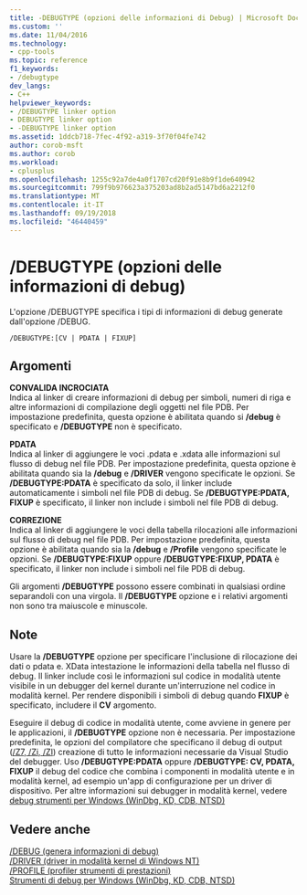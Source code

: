 ```yaml
---
title: -DEBUGTYPE (opzioni delle informazioni di Debug) | Microsoft Docs
ms.custom: ''
ms.date: 11/04/2016
ms.technology:
- cpp-tools
ms.topic: reference
f1_keywords:
- /debugtype
dev_langs:
- C++
helpviewer_keywords:
- /DEBUGTYPE linker option
- DEBUGTYPE linker option
- -DEBUGTYPE linker option
ms.assetid: 1ddcb718-7fec-4f92-a319-3f70f04fe742
author: corob-msft
ms.author: corob
ms.workload:
- cplusplus
ms.openlocfilehash: 1255c92a7de4a0f1707cd20f91e8b9f1de640942
ms.sourcegitcommit: 799f9b976623a375203ad8b2ad5147bd6a2212f0
ms.translationtype: MT
ms.contentlocale: it-IT
ms.lasthandoff: 09/19/2018
ms.locfileid: "46440459"
---
```

# <a name="debugtype-debug-info-options"></a>/DEBUGTYPE (opzioni delle informazioni di debug)

L'opzione /DEBUGTYPE specifica i tipi di informazioni di debug generate dall'opzione /DEBUG.

```
/DEBUGTYPE:[CV | PDATA | FIXUP]
```

## <a name="arguments"></a>Argomenti

**CONVALIDA INCROCIATA**<br/>
Indica al linker di creare informazioni di debug per simboli, numeri di riga e altre informazioni di compilazione degli oggetti nel file PDB. Per impostazione predefinita, questa opzione è abilitata quando si **/debug** è specificato e **/DEBUGTYPE** non è specificato.

**PDATA**<br/>
Indica al linker di aggiungere le voci .pdata e .xdata alle informazioni sul flusso di debug nel file PDB. Per impostazione predefinita, questa opzione è abilitata quando sia la **/debug** e **/DRIVER** vengono specificate le opzioni. Se **/DEBUGTYPE:PDATA** è specificato da solo, il linker include automaticamente i simboli nel file PDB di debug. Se **/DEBUGTYPE:PDATA, FIXUP** è specificato, il linker non include i simboli nel file PDB di debug.

**CORREZIONE**<br/>
Indica al linker di aggiungere le voci della tabella rilocazioni alle informazioni sul flusso di debug nel file PDB. Per impostazione predefinita, questa opzione è abilitata quando sia la **/debug** e **/Profile** vengono specificate le opzioni. Se **/DEBUGTYPE:FIXUP** oppure **/DEBUGTYPE:FIXUP, PDATA** è specificato, il linker non include i simboli nel file PDB di debug.

Gli argomenti **/DEBUGTYPE** possono essere combinati in qualsiasi ordine separandoli con una virgola. Il **/DEBUGTYPE** opzione e i relativi argomenti non sono tra maiuscole e minuscole.

## <a name="remarks"></a>Note

Usare la **/DEBUGTYPE** opzione per specificare l'inclusione di rilocazione dei dati o pdata e. XData intestazione le informazioni della tabella nel flusso di debug. Il linker include così le informazioni sul codice in modalità utente visibile in un debugger del kernel durante un'interruzione nel codice in modalità kernel. Per rendere disponibili i simboli di debug quando **FIXUP** è specificato, includere il **CV** argomento.

Eseguire il debug di codice in modalità utente, come avviene in genere per le applicazioni, il **/DEBUGTYPE** opzione non è necessaria. Per impostazione predefinita, le opzioni del compilatore che specificano il debug di output ([/Z7, /Zi, /ZI](../../build/reference/z7-zi-zi-debug-information-format.md)) creazione di tutto le informazioni necessarie da Visual Studio del debugger. Uso **/DEBUGTYPE:PDATA** oppure **/DEBUGTYPE: CV, PDATA, FIXUP** il debug del codice che combina i componenti in modalità utente e in modalità kernel, ad esempio un'app di configurazione per un driver di dispositivo. Per altre informazioni sui debugger in modalità kernel, vedere [debug strumenti per Windows (WinDbg, KD, CDB, NTSD)](/windows-hardware/drivers/debugger/index)

## <a name="see-also"></a>Vedere anche

[/DEBUG (genera informazioni di debug)](../../build/reference/debug-generate-debug-info.md)<br/>
[/DRIVER (driver in modalità kernel di Windows NT)](../../build/reference/driver-windows-nt-kernel-mode-driver.md)<br/>
[/PROFILE (profiler strumenti di prestazioni)](../../build/reference/profile-performance-tools-profiler.md)<br/>
[Strumenti di debug per Windows (WinDbg, KD, CDB, NTSD)](/windows-hardware/drivers/debugger/index)